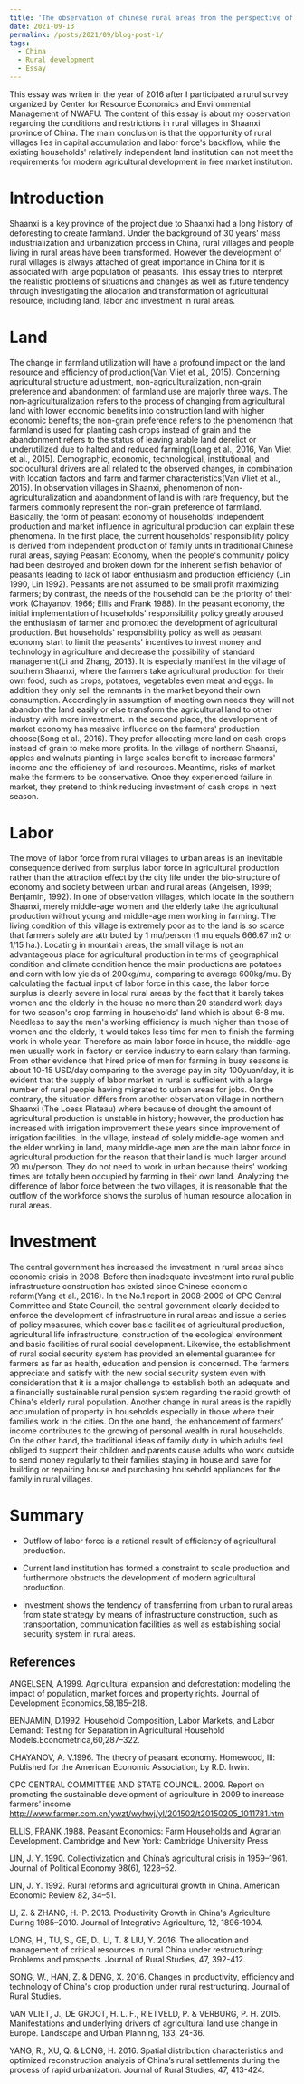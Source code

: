 ```yaml
---
title: 'The observation of chinese rural areas from the perspective of resource endowment'
date: 2021-09-13
permalink: /posts/2021/09/blog-post-1/
tags:
  - China
  - Rural development
  - Essay
---
```


This essay was writen in the year of 2016 after I participated a rurul survey organized by Center for Resource Economics and Environmental Management of NWAFU. The content of this essay is about my observation regarding the conditions and restrictions in rural villages in Shaanxi province of China. The main conclusion is that the opportunity of rural villages lies in capital accumulation and labor force's backflow, while the existing households' relatively independent land institution can not meet the requirements for modern agricultural development in free market institution.


Introduction
======
Shaanxi is a key province of the project due to Shaanxi had a long history of deforesting to create farmland. Under the background of 30 years' mass industrialization and urbanization process in China, rural villages and people living in rural areas have been transformed. However the development of rural villages is always attached of great importance in China for it is associated with large population of peasants. This essay tries to interpret the realistic problems of situations and changes as well as future tendency through investigating the allocation and transformation of agricultural resource, including land, labor and investment in rural areas. 

Land
======

The change in farmland utilization will have a profound impact on the land resource and efficiency of production(Van Vliet et al., 2015). Concerning agricultural structure adjustment, non-agriculturalization, non-grain preference and abandonment of farmland use are majorly three ways. The non-agriculturalization refers to the process of changing from agricultural land with lower economic benefits into construction land with higher economic benefits; the non-grain preference refers to the phenomenon that farmland is used for planting cash crops instead of grain and the abandonment refers to the status of leaving arable land derelict or underutilized due to halted and reduced farming(Long et al., 2016, Van Vliet et al., 2015). Demographic, economic, technological, institutional, and sociocultural drivers are all related to the observed changes, in combination with location factors and farm and farmer characteristics(Van Vliet et al., 2015). 
In observation villages in Shaanxi, phenomenon of non-agriculturalization and abandonment of land is with rare frequency, but the farmers commonly represent the non-grain preference of farmland. Basically, the form of peasant economy of households' independent production and market influence in agricultural production can explain these phenomena. In the first place, the current households' responsibility policy is derived from independent production of family units in traditional Chinese rural areas, saying Peasant Economy, when the people's community policy had been destroyed and broken down for the inherent selfish behavior of peasants leading to lack of labor enthusiasm and production efficiency (Lin 1990, Lin 1992). Peasants are not assumed to be small profit maximizing farmers; by contrast, the needs of the household can be the priority of their work (Chayanov, 1966; Ellis and Frank 1988). In the peasant economy, the initial implementation of households' responsibility policy greatly aroused the enthusiasm of farmer and promoted the development of agricultural production. But households' responsibility policy as well as peasant economy start to limit the peasants' incentives to invest money and technology in agriculture and decrease the possibility of standard management(Li and Zhang, 2013). It is especially manifest in the village of southern Shaanxi, where the farmers take agricultural production for their own food, such as crops, potatoes, vegetables even meat and eggs. In addition they only sell the remnants in the market beyond their own consumption. Accordingly in assumption of meeting own needs they will not abandon the land easily or else transform the agricultural land to other industry with more investment. In the second place, the development of market economy has massive influence on the farmers' production choose(Song et al., 2016). They prefer allocating more land on cash crops instead of grain to make more profits. In the village of northern Shaanxi, apples and walnuts planting in large scales benefit to increase farmers' income and the efficiency of land resources. Meantime, risks of market make the farmers to be conservative. Once they experienced failure in market, they pretend to think reducing investment of cash crops in next season.

Labor
======

The move of labor force from rural villages to urban areas is an inevitable consequence derived from surplus labor force in agricultural production rather than the attraction effect by the city life under the bio-structure of economy and society between urban and rural areas (Angelsen, 1999; Benjamin, 1992). In one of observation villages, which locate in the southern Shaanxi, merely middle-age women and the elderly take the agricultural production without young and middle-age men working in farming. The living condition of this village is extremely poor as to the land is so scarce that farmers solely are attributed by 1 mu/person (1 mu equals 666.67 m2 or 1/15 ha.). Locating in mountain areas, the small village is not an advantageous place for agricultural production in terms of geographical condition and climate condition hence the main productions are potatoes and corn with low yields of 200kg/mu, comparing to average 600kg/mu. By calculating the factual input of labor force in this case, the labor force surplus is clearly severe in local rural areas by the fact that it barely takes women and the elderly in the house no more than 20 standard work days for two season's crop farming in households' land which is about 6-8 mu. Needless to say the men's working efficiency is much higher than those of women and the elderly, it would takes less time for men to finish the farming work in whole year. Therefore as main labor force in house, the middle-age men usually work in factory or service industry to earn salary than farming. From other evidence that hired price of men for farming in busy seasons is about 10-15 USD/day comparing to the average pay in city 100yuan/day, it is evident that the supply of labor market in rural is sufficient with a large number of rural people having migrated to urban areas for jobs. On the contrary, the situation differs from another observation village in northern Shaanxi (The Loess Plateau) where because of drought the amount of agricultural production is unstable in history; however, the production has increased with irrigation improvement these years since improvement of irrigation facilities. In the village, instead of solely middle-age women and the elder working in land, many middle-age men are the main labor force in agricultural production for the reason that their land is much larger around 20 mu/person. They do not need to work in urban because theirs' working times are totally been occupied by farming in their own land. Analyzing the difference of labor force between the two villages, it is reasonable that the outflow of the workforce shows the surplus of human resource allocation in rural areas.

Investment
======

The central government has increased the investment in rural areas since economic crisis in 2008. Before then inadequate investment into rural public infrastructure construction has existed since Chinese economic reform(Yang et al., 2016). In the No.1 report in 2008-2009 of CPC Central Committee and State Council, the central government clearly decided to enforce the development of infrastructure in rural areas and issue a series of policy measures, which cover basic facilities of agricultural production, agricultural life infrastructure, construction of the ecological environment and basic facilities of rural social development. Likewise, the establishment of rural social security system has provided an elemental guarantee for farmers as far as health, education and pension is concerned. The farmers appreciate and satisfy with the new social security system even with consideration that it is a major challenge to establish both an adequate and a financially sustainable rural pension system regarding the rapid growth of China's elderly rural population.
Another change in rural areas is the rapidly accumulation of property in households especially in those where their families work in the cities. On the one hand, the enhancement of farmers’ income contributes to the growing of personal wealth in rural households. On the other hand, the traditional ideas of family duty in which adults feel obliged to support their children and parents cause adults who work outside to send money regularly to their families staying in house and save for building or repairing house and purchasing household appliances for the family in rural villages.

Summary
======

* Outflow of labor force is a rational result of efficiency of agricultural production. 

* Current land institution has formed a constraint to scale production and furthermore obstructs the development of modern agricultural production. 

* Investment shows the tendency of transferring from urban to rural areas from state strategy by means of infrastructure construction, such as transportation, communication facilities as well as establishing social security system in rural areas. 


References
------

ANGELSEN, A.1999. Agricultural expansion and deforestation: modeling the impact of population, market forces and property rights. Journal of Development Economics,58,185–218. 

BENJAMIN, D.1992. Household Composition, Labor Markets, and Labor Demand: Testing for Separation in Agricultural Household Models.Econometrica,60,287–322. 

CHAYANOV, A. V.1996. The theory of peasant economy. Homewood, Ill: Published for the American Economic Association, by R.D. Irwin.

CPC CENTRAL COMMITTEE AND STATE COUNCIL. 2009. Report on promoting the sustainable development of agriculture in 2009 to increase farmers' income
http://www.farmer.com.cn/ywzt/wyhwj/yl/201502/t20150205_1011781.htm

ELLIS, FRANK .1988. Peasant Economics: Farm Households and Agrarian Development. Cambridge and New York: Cambridge University Press

LIN, J. Y. 1990. Collectivization and China’s agricultural crisis in 1959–1961. Journal of Political Economy 98(6), 1228–52.

LIN, J. Y. 1992. Rural reforms and agricultural growth in China. American Economic Review 82, 34–51.

LI, Z. & ZHANG, H.-P. 2013. Productivity Growth in China's Agriculture During 1985–2010. Journal of Integrative Agriculture, 12, 1896-1904.

LONG, H., TU, S., GE, D., LI, T. & LIU, Y. 2016. The allocation and management of critical resources in rural China under restructuring: Problems and prospects. Journal of Rural Studies, 47, 392-412.

SONG, W., HAN, Z. & DENG, X. 2016. Changes in productivity, efficiency and technology of China's crop production under rural restructuring. Journal of Rural Studies.

VAN VLIET, J., DE GROOT, H. L. F., RIETVELD, P. & VERBURG, P. H. 2015. Manifestations and underlying drivers of agricultural land use change in Europe. Landscape and Urban Planning, 133, 24-36.

YANG, R., XU, Q. & LONG, H. 2016. Spatial distribution characteristics and optimized reconstruction analysis of China’s rural settlements during the process of rapid urbanization. Journal of Rural Studies, 47, 413-424.

